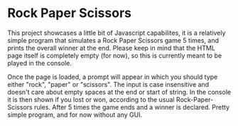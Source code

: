 # Rock Paper Scissors

This project showcases a little bit of Javascript capabilites, it is a relatively simple program that simulates a Rock Paper Scissors game 5 times, and prints the overall winner at the end. Please keep in mind that the HTML page itself is completely empty (for now), so this is currently meant to be played in the console.

Once the page is loaded, a prompt will appear in which you should type either "rock", "paper" or "scissors". The input is case insensitive and doesn't care about empty spaces at the end or start of string. In the console it is then shown if you lost or won, according to the usual Rock-Paper-Scissors rules. After 5 times the game ends and a winner is declared. Pretty simple program, and for now without any GUI.